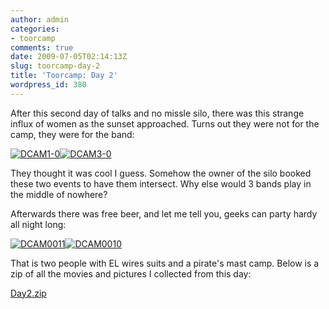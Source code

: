 ```yaml
---
author: admin
categories:
- toorcamp
comments: true
date: 2009-07-05T02:14:13Z
slug: toorcamp-day-2
title: 'Toorcamp: Day 2'
wordpress_id: 380
---
```


After this second day of talks and no missle silo, there was this strange influx of women as the sunset approached. Turns out they were not for the camp, they were for the band:

[![DCAM1-0](/uploads/DCAM1-0-300x225.jpg)](/uploads/DCAM1-0.jpg)[![DCAM3-0](/uploads/DCAM3-0-300x225.jpg)](/uploads/DCAM3-0.jpg)

They thought it was cool I guess. Somehow the owner of the silo booked these two events to have them intersect. Why else would 3 bands play in the middle of nowhere?

Afterwards there was free beer, and let me tell you, geeks can party hardy all night long:

[![DCAM0011](/uploads/DCAM0011-300x225.jpg)](/uploads/DCAM0011.JPG)[![DCAM0010](/uploads/DCAM0010-300x225.jpg)](/uploads/DCAM0010.JPG)

That is two people with EL wires suits and a pirate's mast camp. Below is a zip of all the movies and pictures I collected from this day:

[Day2.zip](/other/day2.zip)
